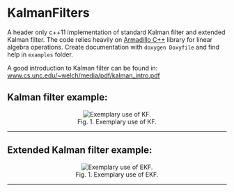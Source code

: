 # KalmanFilters

A header only c++11 implementation of standard Kalman filter and extended Kalman filter. The code relies heavily on [Armadillo C++](www.arma.sourceforge.net) library for linear algebra operations. Create documentation with `doxygen Doxyfile` and find help in `examples` folder.

A good introduction to Kalman filter can be found in: www.cs.unc.edu/~welch/media/pdf/kalman_intro.pdf

Kalman filter example:
-----------------------
<p align="center">
  <img src="https://user-images.githubusercontent.com/1482514/28791866-0c439e0c-762e-11e7-8ee6-cac6ed5bf844.png" alt="Exemplary use of KF."/>
  <br/>
  Fig. 1. Exemplary use of KF.
</p>

-----------------------

Extended Kalman filter example:
-----------------------
<p align="center">
  <img src="https://user-images.githubusercontent.com/1482514/28791872-0f9a9858-762e-11e7-984e-bc7f57e2fa4e.png" alt="Exemplary use of EKF."/>
  <br/>
  Fig. 1. Exemplary use of EKF.
</p>

-----------------------

